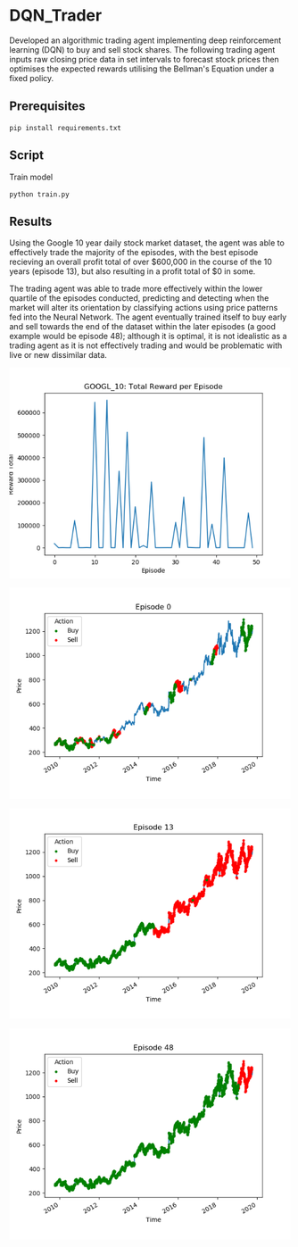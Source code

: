 # DQN_Trader
Developed an algorithmic trading agent implementing deep reinforcement learning (DQN) to buy and sell stock shares. The following trading agent inputs raw closing price data in set intervals to forecast stock prices then optimises the expected rewards utilising the Bellman's Equation under a fixed policy.
## Prerequisites

```
pip install requirements.txt
```

## Script
Train model
```
python train.py
```

## Results
Using the Google 10 year daily stock market dataset, the agent was able to effectively trade the majority of the episodes, with the best episode recieving an overall profit total of over $600,000 in the course of the 10 years (episode 13), but also resulting in a profit total of $0 in some. 

The trading agent was able to trade more effectively within the lower quartile of the episodes conducted, predicting and detecting when the market will alter its orientation by classifying actions using price patterns fed into the Neural Network. The agent eventually trained itself to buy early and sell towards the end of the dataset within the later episodes (a good example would be episode 48); although it is optimal, it is not idealistic as a trading agent as it is not effectively trading and would be problematic with live or new dissimilar data. 

![image](https://github.com/j-truong/DQN_Trader/blob/master/images/GOOGL_10/Total_Rewards.png)

![image](https://github.com/j-truong/DQN_Trader/blob/master/images/GOOGL_10/episode_0.png)

![image](https://github.com/j-truong/DQN_Trader/blob/master/images/GOOGL_10/episode_13.png)

![image](https://github.com/j-truong/DQN_Trader/blob/master/images/GOOGL_10/episode_48.png)
